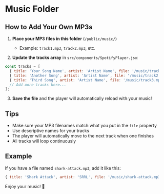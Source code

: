 # Music Folder

## How to Add Your Own MP3s

1. **Place your MP3 files in this folder** (`/public/music/`)
   - Example: `track1.mp3`, `track2.mp3`, etc.

2. **Update the tracks array** in `src/components/SpotifyPlayer.jsx`:

```javascript
const tracks = [
  { title: 'Your Song Name', artist: 'Artist Name', file: '/music/track1.mp3' },
  { title: 'Another Song', artist: 'Artist Name', file: '/music/track2.mp3' },
  { title: 'Third Song', artist: 'Artist Name', file: '/music/track3.mp3' },
  // Add more tracks here...
];
```

3. **Save the file** and the player will automatically reload with your music!

## Tips

- Make sure your MP3 filenames match what you put in the `file` property
- Use descriptive names for your tracks
- The player will automatically move to the next track when one finishes
- All tracks will loop continuously

## Example

If you have a file named `shark-attack.mp3`, add it like this:

```javascript
{ title: 'Shark Attack', artist: 'SRRL', file: '/music/shark-attack.mp3' }
```

Enjoy your music! 🎵
